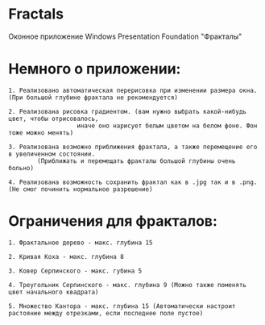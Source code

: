 # Fractals
Оконное приложение Windows Presentation Foundation "Фракталы"

# Немного о приложении:
	1. Реализовано автоматическая перерисовка при изменении размера окна. (При большой глубине фрактала не рекомендуется)

	2. Реализована рисовка градиентом. (вам нужно выбрать какой-нибудь цвет, чтобы отрисовалось,
					   иначе оно нарисует белым цветом на белом фоне. Фон тоже можно менять)

	3. Реализована возможно приближения фрактала, а также перемещение его в увеличенном состоянии. 
			(Приближать и перемещать фракталы большой глубины очень больно)

	4. Реализована возможность сохранить фрактал как в .jpg так и в .png. (Не смог починить нормальное разрешение)


# Ограничения для фракталов:
	1. Фрактальное дерево - макс. глубина 15

	2. Кривая Коха - макс. глубина 8

	3. Ковер Серпинского - макс. губина 5

	4. Треугольник Серпинского - макс. глубина 9 (Можно также поменять цвет начального квадрата)

	5. Множество Кантора - макс. глубина 15 (Автоматически настроит растояние между отрезками, если последнее поле пустое)
